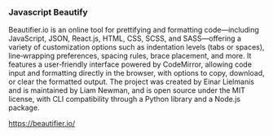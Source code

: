 
### Javascript Beautify

Beautifier.io is an online tool for prettifying and formatting code—including JavaScript, JSON, React.js, HTML, CSS, SCSS, and SASS—offering a variety of customization options such as indentation levels (tabs or spaces), line‑wrapping preferences, spacing rules, brace placement, and more.
It features a user‑friendly interface powered by CodeMirror, allowing code input and formatting directly in the browser, with options to copy, download, or clear the formatted output.
The project was created by Einar Lielmanis and is maintained by Liam Newman, and is open source under the MIT license, with CLI compatibility through a Python library and a Node.js package.

https://beautifier.io/
